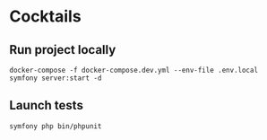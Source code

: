 # Cocktails

## Run project locally

```
docker-compose -f docker-compose.dev.yml --env-file .env.local
symfony server:start -d
```

## Launch tests

`symfony php bin/phpunit`